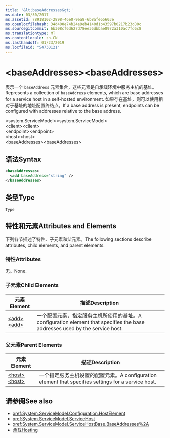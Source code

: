 ```yaml
---
title: '&lt;baseAddresses&gt;'
ms.date: 03/30/2017
ms.assetid: 78918102-2898-46e0-9ea8-6b8afe65603e
ms.openlocfilehash: 34d400e74b24e9eb4140d1b43597b0217b23d80c
ms.sourcegitcommit: 6b308cf6d627d78ee36dbbae8972a310ac7fd6c8
ms.translationtype: MT
ms.contentlocale: zh-CN
ms.lasthandoff: 01/23/2019
ms.locfileid: "54730121"
---
```

# <a name="ltbaseaddressesgt"></a><span data-ttu-id="6e749-102">&lt;baseAddresses&gt;</span><span class="sxs-lookup"><span data-stu-id="6e749-102">&lt;baseAddresses&gt;</span></span>
<span data-ttu-id="6e749-103">表示一个 `baseAddress` 元素集合，这些元素是自承载环境中服务主机的基址。</span><span class="sxs-lookup"><span data-stu-id="6e749-103">Represents a collection of `baseAddress` elements, which are base addresses for a service host in a self-hosted environment.</span></span> <span data-ttu-id="6e749-104">如果存在基址，则可以使用相对于基址的地址配置终结点。</span><span class="sxs-lookup"><span data-stu-id="6e749-104">If a base address is present, endpoints can be configured with addresses relative to the base address.</span></span>  
  
 <span data-ttu-id="6e749-105">\<system.ServiceModel></span><span class="sxs-lookup"><span data-stu-id="6e749-105">\<system.ServiceModel></span></span>  
<span data-ttu-id="6e749-106">\<client></span><span class="sxs-lookup"><span data-stu-id="6e749-106">\<client></span></span>  
<span data-ttu-id="6e749-107">\<endpoint></span><span class="sxs-lookup"><span data-stu-id="6e749-107">\<endpoint></span></span>  
<span data-ttu-id="6e749-108">\<host></span><span class="sxs-lookup"><span data-stu-id="6e749-108">\<host></span></span>  
<span data-ttu-id="6e749-109">\<baseAddresses></span><span class="sxs-lookup"><span data-stu-id="6e749-109">\<baseAddresses></span></span>  
  
## <a name="syntax"></a><span data-ttu-id="6e749-110">语法</span><span class="sxs-lookup"><span data-stu-id="6e749-110">Syntax</span></span>  
  
```xml  
<baseAddresses>
  <add baseAddress="string" />
</baseAddresses>
```  
  
## <a name="type"></a><span data-ttu-id="6e749-111">类型</span><span class="sxs-lookup"><span data-stu-id="6e749-111">Type</span></span>  
 `Type`  
  
## <a name="attributes-and-elements"></a><span data-ttu-id="6e749-112">特性和元素</span><span class="sxs-lookup"><span data-stu-id="6e749-112">Attributes and Elements</span></span>  
 <span data-ttu-id="6e749-113">下列各节描述了特性、子元素和父元素。</span><span class="sxs-lookup"><span data-stu-id="6e749-113">The following sections describe attributes, child elements, and parent elements.</span></span>  
  
### <a name="attributes"></a><span data-ttu-id="6e749-114">特性</span><span class="sxs-lookup"><span data-stu-id="6e749-114">Attributes</span></span>  
 <span data-ttu-id="6e749-115">无。</span><span class="sxs-lookup"><span data-stu-id="6e749-115">None.</span></span>  
  
### <a name="child-elements"></a><span data-ttu-id="6e749-116">子元素</span><span class="sxs-lookup"><span data-stu-id="6e749-116">Child Elements</span></span>  
  
|<span data-ttu-id="6e749-117">元素</span><span class="sxs-lookup"><span data-stu-id="6e749-117">Element</span></span>|<span data-ttu-id="6e749-118">描述</span><span class="sxs-lookup"><span data-stu-id="6e749-118">Description</span></span>|  
|-------------|-----------------|  
|[<span data-ttu-id="6e749-119">\<add></span><span class="sxs-lookup"><span data-stu-id="6e749-119">\<add></span></span>](../../../../../docs/framework/configure-apps/file-schema/wcf/add-of-baseaddresses.md)|<span data-ttu-id="6e749-120">一个配置元素，指定服务主机所使用的基址。</span><span class="sxs-lookup"><span data-stu-id="6e749-120">A configuration element that specifies the base addresses used by the service host.</span></span>|  
  
### <a name="parent-elements"></a><span data-ttu-id="6e749-121">父元素</span><span class="sxs-lookup"><span data-stu-id="6e749-121">Parent Elements</span></span>  
  
|<span data-ttu-id="6e749-122">元素</span><span class="sxs-lookup"><span data-stu-id="6e749-122">Element</span></span>|<span data-ttu-id="6e749-123">描述</span><span class="sxs-lookup"><span data-stu-id="6e749-123">Description</span></span>|  
|-------------|-----------------|  
|[<span data-ttu-id="6e749-124">\<host></span><span class="sxs-lookup"><span data-stu-id="6e749-124">\<host></span></span>](../../../../../docs/framework/configure-apps/file-schema/wcf/host.md)|<span data-ttu-id="6e749-125">一个指定服务主机设置的配置元素。</span><span class="sxs-lookup"><span data-stu-id="6e749-125">A configuration element that specifies settings for a service host.</span></span>|  
  
## <a name="see-also"></a><span data-ttu-id="6e749-126">请参阅</span><span class="sxs-lookup"><span data-stu-id="6e749-126">See also</span></span>
- <xref:System.ServiceModel.Configuration.HostElement>
- <xref:System.ServiceModel.ServiceHost>
- <xref:System.ServiceModel.ServiceHostBase.BaseAddresses%2A>
- [<span data-ttu-id="6e749-127">承载</span><span class="sxs-lookup"><span data-stu-id="6e749-127">Hosting</span></span>](../../../../../docs/framework/wcf/feature-details/hosting.md)
